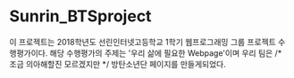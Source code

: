# Sunrin_BTSproject
이 프로젝트는 2018학년도 선린인터넷고등학교 1학기 웹프로그래밍 그룹 프로젝트 수행평가이다.
해당 수행평가의 주제는 '우리 삶에 필요한 Webpage'이며 우리 팀은 /* 조금 의아해할진 모르겠지만 */ 방탄소년단 페이지를 만들게되었다.

